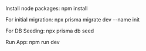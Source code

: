 Install node packages: npm install

For initial migration: npx prisma migrate dev --name init  

For DB Seeding: npx prisma db seed  

Run App: npm run dev
